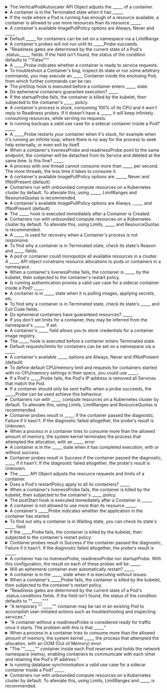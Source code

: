 <details>
	<summary>
		The VerticalPodAutoscaler API Object adjusts the _____ of a container.
	</summary>
		resource requests and limits
</details>

<details>
	<summary>
		A container is in the Terminated state when it has _____.
	</summary>
		completed execution, with or without success
</details>

<details>
	<summary>
		If the node where a Pod is running has enough of a resource available, a container is allowed to use more resources than its resource _____.
	</summary>
		requests
</details>

<details>
	<summary>
		A container's available ImagePullPolicy options are Always, Never and _____
	</summary>
		IfNotPresent (default)
</details>

<details>
	<summary>
		Default _____ for containers can be set on a namespace via a LimitRange
	</summary>
		requests/limits
</details>

<details>
	<summary>
		A container's probes will not run until its _____Probe succeeds.
	</summary>
		startup
</details>

<details>
	<summary>
		"Readiness gates are determined by the current state of a Pod's .status._____ fields. If the field isn't found, the status of the condition defaults to ""False"""
	</summary>
		conditions
</details>

<details>
	<summary>
		A _____Probe indicates whether a container is ready to service requests.
	</summary>
		readiness
</details>

<details>
	<summary>
		To troubleshoot a Container's bug, inspect its state or run some arbitrary commands, you may execute an _____ Container inside the enclosing Pod, from which further commands can be ran.
	</summary>
		ephemeral
</details>

<details>
	<summary>
		The preStop hook is executed before a container enters _____ state.
	</summary>
		Terminated
</details>

<details>
	<summary>
		Do ephemeral containers guarantee execution? _____
	</summary>
		No
</details>

<details>
	<summary>
		If the startupProbe fails, the container is killed by the kubelet, then subjected to the container's _____ policy.
	</summary>
		restart
</details>

<details>
	<summary>
		A container's process is stuck, consuming 100% of its CPU and it won't reply to Readiness probes. If it doesn't have a _____, it will keep infinitely consuming resources, while serving no requests.
	</summary>
		livenessProbe
</details>

<details>
	<summary>
		Is running backups a valid use case for a sidecar container inside a Pod? _____
	</summary>
		Yes
</details>

<details>
	<summary>
		A _____Probe restarts your container when it's stuck, for example when it's running an infinite loop, where there is no way for the process to seek help externally, or even exit by itself.
	</summary>
		liveness
</details>

<details>
	<summary>
		When a container's livenessProbe and readinessProbe point to the same endpoint, the container will be detached from its Service and deleted at the same time. Is this fine? _____
	</summary>
		No - it will cause connection drops because the container is given no time to drain its current connections before being deleted.
</details>

<details>
	<summary>
		A process with one thread cannot consume more than _____ per second. The more threads, the less time it takes to consume it.
	</summary>
		1 CPU second
</details>

<details>
	<summary>
		A container's available ImagePullPolicy options are _____, Never and IfNotPresent (default)
	</summary>
		Always
</details>

<details>
	<summary>
		Containers run with unbounded compute resources on a Kubernetes cluster by default. To alleviate this, using _____, LimitRanges and ResourceQuotas is recommended.
	</summary>
		Limits
</details>

<details>
	<summary>
		A container's available ImagePullPolicy options are Always, _____ and IfNotPresent (default)
	</summary>
		Never
</details>

<details>
	<summary>
		The _____ hook is executed immediately after a Container is Created.
	</summary>
		postStart
</details>

<details>
	<summary>
		Containers run with unbounded compute resources on a Kubernetes cluster by default. To alleviate this, using Limits, _____ and ResourceQuotas is recommended.
	</summary>
		LimitRanges
</details>

<details>
	<summary>
		A _____ is used for recovery when a Container's process is not responsive.
	</summary>
		livenessProbe
</details>

<details>
	<summary>
		To find why a container is in Terminated state, check its state's Reason and _____ fields.
	</summary>
		Exit Code
</details>

<details>
	<summary>
		A pod or container could monopolize all available resources in a cluster. A _____ API object constrains resource allocations to pods or containers in a namespace.
	</summary>
		LimitRange
</details>

<details>
	<summary>
		When a container's livenessProbe fails, the container is _____ by the kubelet, then subjected to the container's restart policy.
	</summary>
		killed
</details>

<details>
	<summary>
		Is running authentication proxies a valid use case for a sidecar container inside a Pod? _____
	</summary>
		Yes
</details>

<details>
	<summary>
		A container is in _____ state when it is pulling images, applying secrets, etc.
	</summary>
		Waiting
</details>

<details>
	<summary>
		To find why a container is in Terminated state, check its state's _____ and Exit Code fields.
	</summary>
		Reason
</details>

<details>
	<summary>
		Do ephemeral containers have guaranteed resources? _____
	</summary>
		No
</details>

<details>
	<summary>
		If you don't set limits for a container, they may be inferred from the namespace's _____, if set.
	</summary>
		LimitRange
</details>

<details>
	<summary>
		A container's _____ field allows you to store credentials for a container image registry.
	</summary>
		imagePullSecrets
</details>

<details>
	<summary>
		The _____ hook is executed before a container enters Terminated state.
	</summary>
		preStop
</details>

<details>
	<summary>
		Default requests/limits for containers can be set on a namespace via a _____
	</summary>
		LimitRange
</details>

<details>
	<summary>
		A container's available _____ options are Always, Never and IfNotPresent (default)
	</summary>
		ImagePullPolicy
</details>

<details>
	<summary>
		To define default CPU/memory limit and requests for containers started with no CPU/memory settings in their specs, you could use _____.
	</summary>
		LimitRange
</details>

<details>
	<summary>
		If a Pod's _____Probe fails, the Pod's IP address is removed all Services that match the Pod.
	</summary>
		readiness
</details>

<details>
	<summary>
		If a container should only be sent traffic when a probe succeeds, the _____Probe can be used achieve this behaviour.
	</summary>
		readiness
</details>

<details>
	<summary>
		Containers run with _____ compute resources on a Kubernetes cluster by default. To alleviate this, using Limits, LimitRanges and ResourceQuotas is recommended.
	</summary>
		unbounded
</details>

<details>
	<summary>
		Container probes result in _____ if the container passed the diagnostic, Failure if it hasn't. If the diagnostic failed altogether, the probe's result is Unknown.
	</summary>
		Success
</details>

<details>
	<summary>
		When a process in a container tries to consume more than the allowed amount of memory, the system kernel terminates the process that attempted the allocation, with an _____ error
	</summary>
		OOM (Out of Memory)
</details>

<details>
	<summary>
		A container is in the _____ state when it has completed execution, with or without success.
	</summary>
		Terminated
</details>

<details>
	<summary>
		Container probes result in Success if the container passed the diagnostic, _____ if it hasn't. If the diagnostic failed altogether, the probe's result is Unknown.
	</summary>
		Failure
</details>

<details>
	<summary>
		The _____ API Object adjusts the resource requests and limits of a container.
	</summary>
		VerticalPodAutoscaler
</details>

<details>
	<summary>
		Does a Pod's restartPolicy apply to all its containers? _____
	</summary>
		Yes
</details>

<details>
	<summary>
		When a container's livenessProbe fails, the container is killed by the kubelet, then subjected to the container's _____ policy.
	</summary>
		restart
</details>

<details>
	<summary>
		The postStart hook is executed immediately after a Container is _____.
	</summary>
		Created
</details>

<details>
	<summary>
		A container is not allowed to use more than its resource _____.
	</summary>
		limits
</details>

<details>
	<summary>
		A container's _____Probe indicates whether the application in the container has started.
	</summary>
		startup
</details>

<details>
	<summary>
		To find out why a container is in Waiting state, you can check its state's _____ field
	</summary>
		Reason
</details>

<details>
	<summary>
		If the _____Probe fails, the container is killed by the kubelet, then subjected to the container's restart policy.
	</summary>
		startup
</details>

<details>
	<summary>
		Container probes result in Success if the container passed the diagnostic, Failure if it hasn't. If the diagnostic failed altogether, the probe's result is _____.
	</summary>
		Unknown
</details>

<details>
	<summary>
		A container has no livenessProbe, readinessProbe nor startupProbe. With this configuration, the result on each of these probes will be _____.
	</summary>
		Success!
</details>

<details>
	<summary>
		Will an ephemeral container ever automatically restart? _____
	</summary>
		No
</details>

<details>
	<summary>
		A container is in the _____ state when it is executing without issues.
	</summary>
		Running
</details>

<details>
	<summary>
		When a container's _____Probe fails, the container is killed by the kubelet, then subjected to the container's restart policy.
	</summary>
		liveness
</details>

<details>
	<summary>
		"Readiness gates are determined by the current state of a Pod's .status.conditions fields. If the field isn't found, the status of the condition defaults to ""_____"""
	</summary>
		False
</details>

<details>
	<summary>
		"A temporary ""_____"" container may be ran in an existing Pod to accomplish user-initiated actions such as troubleshooting and inspecting services."
	</summary>
		ephemeral
</details>

<details>
	<summary>
		"A container without a readinessProbe is considered ready for traffic once it starts. The problem with this is that _____"
	</summary>
		the application inside the container might need more time to start than its enclosing container. Requests sent to the container will fail, because the container was deemed ""Ready"" before the application actually started.
</details>

<details>
	<summary>
		When a process in a container tries to consume more than the allowed amount of memory, the system kernel _____ the process that attempted the allocation, with an OOM (Out of Memory) error
	</summary>
		terminates
</details>

<details>
	<summary>
		"The ""_____"" container inside each Pod reserves and holds the network namespace (netns), enabling containers to communicate with each other and retaining the Pod's IP address."
	</summary>
		pause
</details>

<details>
	<summary>
		Is running database synchronisation a valid use case for a sidecar container inside a Pod? _____
	</summary>
		Yes
</details>

<details>
	<summary>
		Containers run with unbounded compute resources on a Kubernetes cluster by default. To alleviate this, using Limits, LimitRanges and _____ is recommended.
	</summary>
		ResourceQuotas
</details>

